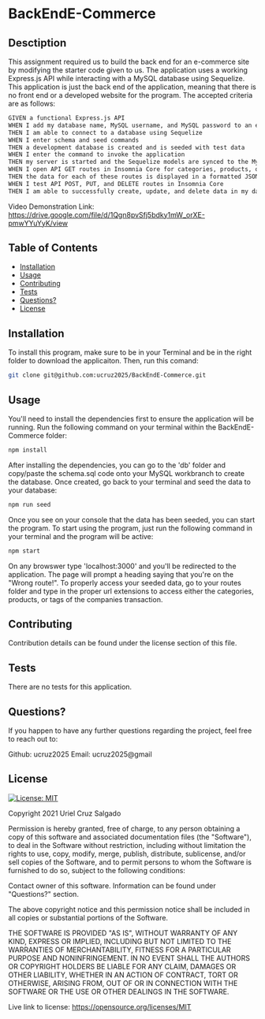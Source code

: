 # BackEndE-Commerce

## Desctiption 
This assignment required us to build the back end for an e-commerce site by modifying the starter code given to us. The application uses a working Express.js API while interacting with a MySQL database using Sequelize. This application is just the back end of the application, meaning that there is no front end or a developed website for the program. The accepted criteria are as follows: 

```md
GIVEN a functional Express.js API
WHEN I add my database name, MySQL username, and MySQL password to an environment variable file
THEN I am able to connect to a database using Sequelize
WHEN I enter schema and seed commands
THEN a development database is created and is seeded with test data
WHEN I enter the command to invoke the application
THEN my server is started and the Sequelize models are synced to the MySQL database
WHEN I open API GET routes in Insomnia Core for categories, products, or tags
THEN the data for each of these routes is displayed in a formatted JSON
WHEN I test API POST, PUT, and DELETE routes in Insomnia Core
THEN I am able to successfully create, update, and delete data in my database
```

Video Demonstration Link: https://drive.google.com/file/d/1Qgn8pvSfj5bdky1mW_orXE-pmwYYuYyK/view

## Table of Contents

* [Installation](#installation)
* [Usage](#usage)
* [Contributing](#contributing)
* [Tests](#tests)
* [Questions?](#questions?)
* [License](#license)

## Installation
To install this program, make sure to be in your Terminal and be in the right folder to download the applicaiton. Then, run this comand:
```bash
git clone git@github.com:ucruz2025/BackEndE-Commerce.git
```

## Usage
You'll need to install the dependencies first to ensure the application will be running. Run the following command on your terminal within the BackEndE-Commerce folder:
```bash
npm install
```

After installing the dependencies, you can go to the 'db' folder and copy/paste the schema.sql code onto your MySQL workbranch to create the database. Once created, go back to your terminal and seed the data to your database:
```bash
npm run seed
```

Once you see on your console that the data has been seeded, you can start the program. To start using the program, just run the following command in your terminal and the program will be active:
```bash
npm start
```

On any browswer type 'localhost:3000' and you'll be redirected to the application. The page will prompt a heading saying that you're on the "Wrong route!". To properly access your seeded data, go to your routes folder and type in the proper url extensions to access either the categories, products, or tags of the companies transaction. 

## Contributing
Contribution details can be found under the license section of this file.

## Tests
There are no tests for this application.

## Questions?
If you happen to have any further questions regarding the project, feel free to reach out to:

Github: ucruz2025
Email: ucruz2025@gmail

## License

[![License: MIT](https://img.shields.io/badge/License-MIT-yellow.svg)](https://opensource.org/licenses/MIT)
  
Copyright 2021 Uriel Cruz Salgado

  Permission is hereby granted, free of charge, to any person obtaining a copy 
  of this software and associated documentation files (the "Software"), to deal 
  in the Software without restriction, including without limitation the rights 
  to use, copy, modify, merge, publish, distribute, sublicense, and/or sell 
  copies of the Software, and to permit persons to whom the Software is furnished 
  to do so, subject to the following conditions:

  Contact owner of this software. Information can be found under "Questions?" section.
      
  The above copyright notice and this permission notice shall be included in 
  all copies or substantial portions of the Software.
      
  THE SOFTWARE IS PROVIDED "AS IS", WITHOUT WARRANTY OF ANY KIND, 
  EXPRESS OR IMPLIED, INCLUDING BUT NOT LIMITED TO THE WARRANTIES OF MERCHANTABILITY, 
  FITNESS FOR A PARTICULAR PURPOSE AND NONINFRINGEMENT. IN NO EVENT SHALL THE 
  AUTHORS OR COPYRIGHT HOLDERS BE LIABLE FOR ANY CLAIM, DAMAGES OR OTHER LIABILITY, 
  WHETHER IN AN ACTION OF CONTRACT, TORT OR OTHERWISE, ARISING FROM, OUT OF OR IN 
  CONNECTION WITH THE SOFTWARE OR THE USE OR OTHER DEALINGS IN THE SOFTWARE.
      
  Live link to license: https://opensource.org/licenses/MIT
